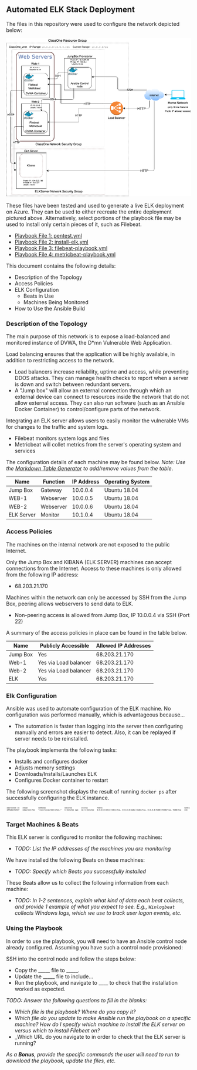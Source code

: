 <!-- # AzureProject -->
<!-- Azure project with Docker and Ansible -->

## Automated ELK Stack Deployment

The files in this repository were used to configure the network depicted below:

![TODO: Update the path with the name of your diagram](Images/diagram_filename.png)

These files have been tested and used to generate a live ELK deployment on Azure. They can be used to either recreate the entire deployment pictured above. Alternatively, select portions of the playbook file may be used to install only certain pieces of it, such as Filebeat.

  - [Playbook File 1: pentest.yml](playbooks/pentest.yml)
  - [Playbook File 2: install-elk.yml](playbooks/install-elk.yml)
  - [Playbook File 3: filebeat-playbook.yml](playbooks/filebeat-playbook.yml)
  - [Playbook File 4: metricbeat-playbook.yml](playbooks/metricbeat-playbook.yml)

This document contains the following details:
- Description of the Topology
- Access Policies
- ELK Configuration
  - Beats in Use
  - Machines Being Monitored
- How to Use the Ansible Build


### Description of the Topology

The main purpose of this network is to expose a load-balanced and monitored instance of DVWA, the D*mn Vulnerable Web Application.

Load balancing ensures that the application will be highly available, in addition to restricting access to the network.
- Load balancers increase reliability, uptime and access, while preventing DDOS attacks. They can manage health checks to report when a server is down and switch between redundant servers.
- A "Jump box" will allow an external connection through which an external device can connect to resources inside the network that do not allow external access. They can also run software (such as an Ansible Docker Container) to control/configure parts of the network.  

Integrating an ELK server allows users to easily monitor the vulnerable VMs for changes to the traffic and system logs.
- Filebeat monitors system logs and files
- Metricbeat will collet metrics from the server's operating system and services 

The configuration details of each machine may be found below.
_Note: Use the [Markdown Table Generator](http://www.tablesgenerator.com/markdown_tables) to add/remove values from the table_.

| Name      | Function | IP Address | Operating System |
|-----------|----------|------------|------------------|
| Jump Box  | Gateway  | 10.0.0.4   | Ubuntu 18.04     |
| WEB-1     | Webserver| 10.0.0.5   | Ubuntu 18.04     |
| WEB-2     | Webserver| 10.0.0.6   | Ubuntu 18.04     |
| ELK Server| Monitor  | 10.1.0.4   | Ubuntu 18.04     |

### Access Policies

The machines on the internal network are not exposed to the public Internet. 

Only the Jump Box and KIBANA (ELK SERVER) machines can accept connections from the Internet. Access to these machines is only allowed from the following IP address:
- 68.203.21.170

Machines within the network can only be accessed by SSH from the Jump Box, peering allows webservers to send data to ELK.
- Non-peering access is allowed from Jump Box, IP 10.0.0.4 via SSH (Port 22)

A summary of the access policies in place can be found in the table below.

| Name     | Publicly Accessible   | Allowed IP Addresses   |
|----------|-----------------------|------------------------|
| Jump Box | Yes                   | 68.203.21.170          |
| Web-1    | Yes via Load balancer | 68.203.21.170          |
| Web-2    | Yes via Load balancer | 68.203.21.170          |
| ELK      | Yes                   | 68.203.21.170          |

### Elk Configuration

Ansible was used to automate configuration of the ELK machine. No configuration was performed manually, which is advantageous because...
- The automation is faster than logging into the server then configuring manually and errors are easier to detect. Also, it can be replayed if server needs to be reinstalled.

The playbook implements the following tasks:
- Installs and configures docker
- Adjusts memory settings 
- Downloads/Installs/Launches ELK
- Configures Docker container to restart

The following screenshot displays the result of running `docker ps` after successfully configuring the ELK instance.

![TODO: Update the path with the name of your screenshot of docker ps output](Images/docker_ps_output.png)

### Target Machines & Beats
This ELK server is configured to monitor the following machines:
- _TODO: List the IP addresses of the machines you are monitoring_

We have installed the following Beats on these machines:
- _TODO: Specify which Beats you successfully installed_

These Beats allow us to collect the following information from each machine:
- _TODO: In 1-2 sentences, explain what kind of data each beat collects, and provide 1 example of what you expect to see. E.g., `Winlogbeat` collects Windows logs, which we use to track user logon events, etc._

### Using the Playbook
In order to use the playbook, you will need to have an Ansible control node already configured. Assuming you have such a control node provisioned: 

SSH into the control node and follow the steps below:
- Copy the _____ file to _____.
- Update the _____ file to include...
- Run the playbook, and navigate to ____ to check that the installation worked as expected.

_TODO: Answer the following questions to fill in the blanks:_
- _Which file is the playbook? Where do you copy it?_
- _Which file do you update to make Ansible run the playbook on a specific machine? How do I specify which machine to install the ELK server on versus which to install Filebeat on?_
- _Which URL do you navigate to in order to check that the ELK server is running?

_As a **Bonus**, provide the specific commands the user will need to run to download the playbook, update the files, etc._
